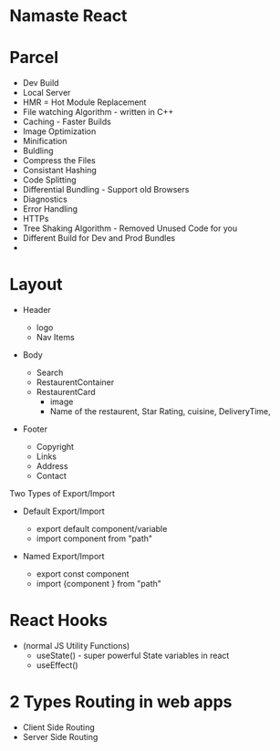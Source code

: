 # Namaste React

# Parcel
- Dev Build
- Local Server
- HMR = Hot Module Replacement
- File watching Algorithm - written in C++
- Caching - Faster Builds
- Image Optimization
- Minification 
- Buldling
- Compress the Files
- Consistant Hashing
- Code Splitting 
- Differential Bundling - Support old Browsers
- Diagnostics
- Error Handling
- HTTPs
- Tree Shaking Algorithm - Removed Unused Code for you
- Different Build for Dev and Prod Bundles
-


# Layout
* Header
    - logo
    - Nav Items

* Body
    - Search
    - RestaurentContainer
    - RestaurentCard
        - image
        - Name of the restaurent, Star Rating, cuisine, DeliveryTime, 

* Footer
    - Copyright
    - Links
    - Address
    - Contact



Two Types of Export/Import
 - Default Export/Import
    - export default component/variable
    - import component from "path"

 - Named Export/Import
    - export const component
    - import {component } from "path"



# React Hooks
 - (normal JS Utility Functions)
    - useState() - super powerful State variables in react
    - useEffect()


# 2 Types Routing in web apps
 - Client Side Routing
 - Server Side Routing